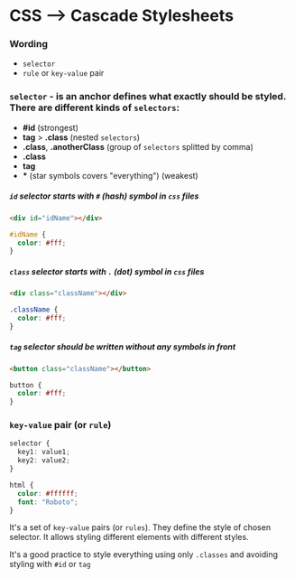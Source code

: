 # CSS --> Cascade Stylesheets

### Wording

- `selector`
- `rule` or `key-value` pair

### `selector` - is an anchor defines what exactly should be styled. There are different kinds of `selectors`:

- **#id** (strongest)
- **tag** > **.class** (nested `selectors`)
- **.class**, **.anotherClass** (group of `selectors` splitted by comma)
- **.class**
- **tag**
- **\*** (star symbols covers "everything") (weakest)

##### `id` selector starts with `#` (hash) symbol in `css` files

```html
<div id="idName"></div>
```

```css
#idName {
  color: #fff;
}
```

##### `class` selector starts with `.` (dot) symbol in `css` files

```html
<div class="className"></div>
```

```css
.className {
  color: #fff;
}
```

##### `tag` selector should be written without any symbols in front

```html
<button class="className"></button>
```

```css
button {
  color: #fff;
}
```

### `key-value` pair (or `rule`)

```ts
selector {
  key1: value1;
  key2: value2;
}
```

```css
html {
  color: #ffffff;
  font: "Roboto";
}
```

It's a set of `key-value` pairs (or `rules`). They define the style of chosen selector. It allows styling different elements with different styles.

It's a good practice to style everything using only `.classes` and avoiding styling with `#id` or `tag`

